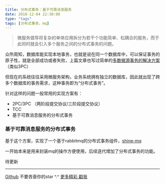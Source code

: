 ```yaml
---
title: 分布式事务：基于可靠消息服务
date: 2018-12-04 22:30:08
type: "tags"
tags: [分布式事务，mq]
---
```


> 微服务倡导将复杂的单体应用拆分为若干个功能简单、松耦合的服务，而于此同时就会引入多个服务之间的分布式事务的问题。

众所周知，数据库能实现本地事务，也就是说在同一个数据库中，可以保证事务的原子性，就是全部成功或者失败，上篇文章也写过简单的[多数据源事务的解决方案](https://7le.top/2018/07/28/springcloud%EF%BC%9A%E5%AE%9E%E7%8E%B0%E5%A4%9A%E6%95%B0%E6%8D%AE%E6%BA%90%E4%BA%8B%E5%8A%A1/#more)（类似3PC）

但现在的系统往往采用微服务架构，业务系统拥有独立的数据库，因此就出现了跨多个数据库的事务需求，这种事务即为“分布式事务”。

针对这样的问题一般常用的实现方案有：

* 2PC/3PC （两阶段提交协议/三阶段提交协议）
* TCC
* 基于可靠消息服务的分布式事务

### 基于可靠消息服务的分布式事务

基于这个方案，实现了一个基于rabbitmq的分布式事务组件，[shine-mq](https://github.com/7le/shine-mq)

一开始本来是用来封装mq的操作方便使用，后续迭代增加了分布式事务的功能。

待更新

---
[Github](https://github.com/7le) 不要吝啬你的star ^.^
[更多精彩 戳我](https://7le.top)
